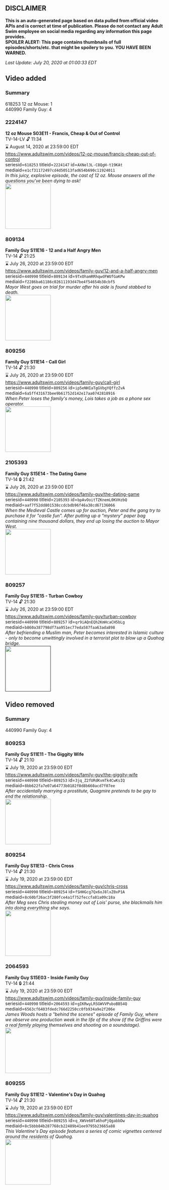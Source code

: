 ## DISCLAIMER
**This is an auto-generated page based on data pulled from official video APIs and is correct at time of publication. Please do not contact any Adult Swim employee on social media regarding any information this page provides.**  
**SPOILER ALERT: This page contains thumbnails of full episodes/shorts/etc. that might be spoilery to you. YOU HAVE BEEN WARNED.**  

_Last Update: July 20, 2020 at 01:00:33 EDT_
## Video added
### Summary
618253 12 oz Mouse: 1  
440990 Family Guy: 4  
### 2224147
**12 oz Mouse S03E11 - Francis, Cheap & Out of Control**  
TV-14-LV 🔓 11:34  
⌛ August 14, 2020 at 23:59:00 EDT  
https://www.adultswim.com/videos/12-oz-mouse/francis-cheap-out-of-control  
seriesid=`618253` titleid=`2224147` id=`AXNel3L-C8QgH-t19KAt` mediaid=`e1cf31172497cd4d50513fad654b690c11924011`  
_In this juicy, explosive episode, the cast of 12 oz. Mouse answers all the questions you've been dying to ask!_  
<a href="https://media.cdn.adultswim.com/uploads/20200717/thumbnails/2_207171724462-12ozMouse_311.jpg"><img src="https://media.cdn.adultswim.com/uploads/20200717/thumbnails/2_207171724462-12ozMouse_311.jpg" height="144px" /></a>
### 809134
**Family Guy S11E16 - 12 and a Half Angry Men**  
TV-14 🔓 21:25  
⌛ July 26, 2020 at 23:59:00 EDT  
https://www.adultswim.com/videos/family-guy/12-and-a-half-angry-men  
seriesid=`440990` titleid=`809134` id=`9TxOhamRRhqwdFWUfGaKPw` mediaid=`f2286ba61186c02611193d47be4f54654b38cbf5`  
_Mayor West goes on trial for murder after his aide is found stabbed to death._  
<a href="https://i.cdn.turner.com/adultswim/big/image-upload/thumbnails/thumb-2_image-15227747479499.jpg"><img src="https://i.cdn.turner.com/adultswim/big/image-upload/thumbnails/thumb-2_image-15227747479499.jpg" height="144px" /></a>
### 809256
**Family Guy S11E14 - Call Girl**  
TV-14 🔓 21:30  
⌛ July 26, 2020 at 23:59:00 EDT  
https://www.adultswim.com/videos/family-guy/call-girl  
seriesid=`440990` titleid=`809256` id=`ip5eNHIaTgGVbgYQffzZvA` mediaid=`6a5ff431673bee9b61752d142e17aa0742818916`  
_When Peter loses the family's money, Lois takes a job as a phone sex operator._  
<a href="https://i.cdn.turner.com/adultswim/big/image-upload/thumbnails/thumb-2_image-15366039830015.jpg"><img src="https://i.cdn.turner.com/adultswim/big/image-upload/thumbnails/thumb-2_image-15366039830015.jpg" height="144px" /></a>
### 2105393
**Family Guy S15E14 - The Dating Game**  
TV-14 🔒 21:42  
⌛ July 26, 2020 at 23:59:00 EDT  
https://www.adultswim.com/videos/family-guy/the-dating-game  
seriesid=`440990` titleid=`2105393` id=`bpAvOoitTZKnemL0KVHzbQ` mediaid=`aaf7f52dd801538ccdcbdb96f46a38cd67136066`  
_When the Medieval Castle comes up for auction, Peter and the gang try to purchase it for "castle fun". After putting up a "mystery" paper bag containing nine thousand dollars, they end up losing the auction to Mayor West._  
<a href="https://i.cdn.turner.com/adultswim/big/video/the-dating-game/familyguy_1411_air_cid-32X50.jpg"><img src="https://i.cdn.turner.com/adultswim/big/video/the-dating-game/familyguy_1411_air_cid-32X50.jpg" height="144px" /></a>
### 809257
**Family Guy S11E15 - Turban Cowboy**  
TV-14 🔓 21:30  
⌛ July 26, 2020 at 23:59:00 EDT  
https://www.adultswim.com/videos/family-guy/turban-cowboy  
seriesid=`440990` titleid=`809257` id=`qr9iAQnEQh2KmHcaCH5bLg` mediaid=`b860a387798df7aa951ec77eda587faa63ada898`  
_After befriending a Muslim man, Peter becomes interested in Islamic culture - only to become unwittingly involved in a terrorist plot to blow up a Quahog bridge._  
<a href=""><img src="" height="144px" /></a>
## Video removed
### Summary
440990 Family Guy: 4  
### 809253
**Family Guy S11E11 - The Giggity Wife**  
TV-14 🔓 21:10  
⌛ July 19, 2020 at 23:59:00 EDT  
https://www.adultswim.com/videos/family-guy/the-giggity-wife  
seriesid=`440990` titleid=`809253` id=`3jq_Z2fURdKvmTk4CwKsIQ` mediaid=`8bb622fa7e07a64773b0182f0d8b660acd7f07ee`  
_After accidentally marrying a prostitute, Quagmire pretends to be gay to end the relationship._  
<a href="https://i.cdn.turner.com/adultswim/big/image-upload/thumbnails/thumb-2_image-15221640592556.jpg"><img src="https://i.cdn.turner.com/adultswim/big/image-upload/thumbnails/thumb-2_image-15221640592556.jpg" height="144px" /></a>
### 809254
**Family Guy S11E13 - Chris Cross**  
TV-14 🔓 21:30  
⌛ July 19, 2020 at 23:59:00 EDT  
https://www.adultswim.com/videos/family-guy/chris-cross  
seriesid=`440990` titleid=`809254` id=`fSHHGcg7Qx6oJ8lxZ0xP1A` mediaid=`8c60bf26ac3f280fce4a1f752feccfa81a09c18a`  
_After Meg sees Chris stealing money out of Lois' purse, she blackmails him into doing everything she says._  
<a href="https://i.cdn.turner.com/adultswim/big/image-upload/thumbnails/thumb-2_image-15227671953846.jpg"><img src="https://i.cdn.turner.com/adultswim/big/image-upload/thumbnails/thumb-2_image-15227671953846.jpg" height="144px" /></a>
### 2064593
**Family Guy S15E03 - Inside Family Guy**  
TV-14 🔒 21:44  
⌛ July 19, 2020 at 23:59:00 EDT  
https://www.adultswim.com/videos/family-guy/inside-family-guy  
seriesid=`440990` titleid=`2064593` id=`gIKRwyLRSGWVVPuboBB54Q` mediaid=`6563cf6403fdedc766d2250cc0fb934a9e2f206e`  
_James Woods hosts a "behind the scenes" episode of Family Guy, where we observe one production week in the life of the show (if the Griffins were a real family playing themselves and shooting on a soundstage)._  
<a href="https://i.cdn.turner.com/adultswim/big/video/inside-family-guy/familyguy_1320_air_cid-304HP.jpg"><img src="https://i.cdn.turner.com/adultswim/big/video/inside-family-guy/familyguy_1320_air_cid-304HP.jpg" height="144px" /></a>
### 809255
**Family Guy S11E12 - Valentine's Day in Quahog**  
TV-14 🔓 21:30  
⌛ July 19, 2020 at 23:59:00 EDT  
https://www.adultswim.com/videos/family-guy/valentines-day-in-quahog  
seriesid=`440990` titleid=`809255` id=`q_XWVe60Ta6hoPjQgabbDw` mediaid=`8c5bbb84b287768cb22489b41ee9795b23665a88`  
_This Valentine's Day episode features a series of comic vignettes centered around the residents of Quahog._  
<a href="https://i.cdn.turner.com/adultswim/big/image-upload/thumbnails/thumb-2_image-151870837177613.jpg"><img src="https://i.cdn.turner.com/adultswim/big/image-upload/thumbnails/thumb-2_image-151870837177613.jpg" height="144px" /></a>
